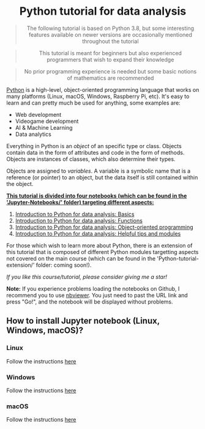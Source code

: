 # <div align='center'>Python tutorial for data analysis</div>

> <div align='center'> The following tutorial is based on Python 3.8, but some interesting features available on newer versions are occasionally mentioned throughout the tutorial</div>

> <div align='center'>This tutorial is meant for beginners but also experienced programmers that wish to expand their knowledge</div>
    
> <div align='center'>No prior programming experience is needed but some basic notions of mathematics are recommended</div>

[Python](https://docs.python.org/3.8/) is a high-level, object-oriented programming language that works on many platforms (Linux, macOS, Windows, Raspberry Pi, etc). It's easy to learn and can pretty much be used for anything, some examples are:

- Web development
- Videogame development
- AI & Machine Learning
- Data analytics

Everything in Python is an *object* of an specific type or class. Objects contain data in the form of attributes and code in the form of methods. Objects are instances of classes, which also determine their types.

Objects are assigned to *variables*. A variable is a symbolic name that is a reference (or pointer) to an object, but the data itself is still contained within the object.

<u>**This tutorial is divided into four notebooks (which can be found in the 'Jupyter-Notebooks/' folder) targeting different aspects:**</u>

1. [Introduction to Python for data analysis: Basics](https://nbviewer.org/github/jbossios/python-tutorial/blob/master/Jupyter-Notebooks/01_Introduction_Basics.ipynb)
2. [Introduction to Python for data analysis: Functions](https://nbviewer.org/github/jbossios/python-tutorial/blob/master/Jupyter-Notebooks/02_Introduction_Functions.ipynb)
3. [Introduction to Python for data analysis: Object-oriented programming](https://nbviewer.org/github/jbossios/python-tutorial/blob/master/Jupyter-Notebooks/03_Introduction_Classes.ipynb)
4. [Introduction to Python for data analysis: Helpful tips and modules](https://nbviewer.org/github/jbossios/python-tutorial/blob/master/Jupyter-Notebooks/04_Helpful_tips_and_modules.ipynb)

For those which wish to learn more about Python, there is an extension of this tutorial that is composed of different Python modules targetting aspects not covered on the main course (which can be found in the 'Python-tutorial-extension/' folder: coming soon!).

*If you like this course/tutorial, please consider giving me a star!*

**Note:** If you experience problems loading the notebooks on Github, I recommend you to use [nbviewer](https://nbviewer.org/). You just need to past the URL link and press "Go!", and the notebook will be displayed without problems.

## How to install Jupyter notebook (Linux, Windows, macOS)?

### Linux

Follow the instructions [here](https://www.geeksforgeeks.org/how-to-install-jupyter-notebook-on-macos/)

### Windows

Follow the instructions [here](https://medium.com/@kswalawage/install-python-and-jupyter-notebook-to-windows-10-64-bit-66db782e1d02)

### macOS

Follow the instructions [here](https://www.geeksforgeeks.org/how-to-install-jupyter-notebook-on-macos/)
